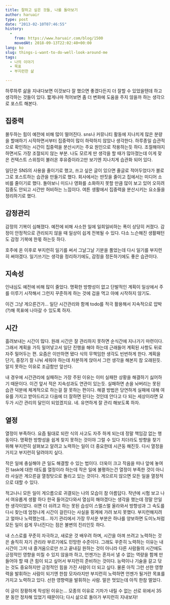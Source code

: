 ```yaml
---
title: 잘하고 싶은 것들, 나를 돌아보기
author: haruair
type: post
date: "2013-02-10T07:46:55"
history:
  - 
    from: https://www.haruair.com/blog/1500
    movedAt: 2018-09-13T22:02:40+00:00
lang: ko
slug: things-i-want-to-do-well-look-around-me
tags:
  - 나의 이야기
  - 목표
  - 부지런한 삶

---
```

하루하루 삶을 지내다보면 이것보다 잘 했으면 좋겠다든지 더 잘할 수 있었을텐데 하고 생각하는 것들이 있다. 짧게나마 적어보면 좀 더 변화에 도움을 주지 않을까 하는 생각으로 포스트 해본다.

## 집중력

몰두하는 힘이 예전에 비해 많이 떨어진다. sns나 커뮤니티 활동에 지나치게 많은 분량을 할애하기 시작하면서부터 집중력이 많이 하락하지 않았나 생각한다. 하루종일 습관적으로 확인하는 시간이 집중력을 분산시키는 주요 원인으로 작용하는듯 하다. 조절해야지 하면서도 가장 조절되지 않는 부분. 나도 모르게 딴 생각을 할 때가 많아졌는데 이게 잦은 컨텍스트 스위칭이 불러온 후유증이라고만 보기엔 지나치게 습관화 되어 있다.

일단은 SNS의 사용을 줄이기로 했고, 쓰고 싶은 글이 있으면 줄글로 적어두었다가 블로그로 포스트하는 습관을 만들기로 했다. 회사에서는 딴짓을 줄이고 집에서는 미디어 소비를 줄이기로 했다. 돌아보니 미드나 영화를 소화하지 못할 만큼 많이 보고 있어 오히려 집중도 안되고 시간만 허비하는 느낌이다. 여튼 생활에서 집중력을 분산시키는 요소들을 정리하기로 했다.

## 감정관리

감정의 기복이 심해졌다. 예전에 비해 사소한 일에 일희일비하는 폭이 상당히 커졌다. 감정이 안정적으로 관리되지 않을 때 일상이 싑게 전복될 수 있다. 다소 느슨해진 생활패턴도 감정 기복에 한몫 하는듯 하다.

호주에 온 이후로 부지런히 일기를 써서 그날그날 기분을 풀었는데 다시 일기를 부지런히 써야겠다. 일기쓰기는 생각을 정리하기에도, 감정을 정돈하기에도 좋은 습관이다.

## 지속성

인내심도 예전에 비해 많이 줄었다. 명확한 방향성이 없고 단발적인 계획이 일상에서 주를 이루기 시작해서 그런지 꾸준하게 하는 것에 겁을 먹고 아예 시작하지 않기도.

이건 그냥 게으른건가&#8230; 일단 시간관리와 함께 todo를 적극 활용해서 지속적으로 압박(?)해 목표에 나아갈 수 있도록 하자.

## 시간

흘려보내는 시간이 많다. 원래 시간은 잘 관리하지 못하면 순식간에 지나가기 마련이다. 그래서 계획을 가득 밀어넣고서 일단 진행을 해야 하는데 근래들어 계획된 사항도 뒤로 자주 밀어두는 편. 요즘은 이만하면 됐다 식의 무책임한 생각도 빈번하게 한다. 계획을 단기, 중장기 잘 나눠 세워야 하는데 차분하게 앉아서 그런 생각을 해본지 참 오래된듯. 알지 못하는 이유로 조급함만 앞선다.

내 경우에 시간관리에 실패하는 가장 주된 이유는 이미 실패한 상황을 해결하기 싫어하기 때문이다. 이건 앞서 적은 지속성과도 연관이 있는듯. 실패하면 손을 놔버리는 못된 습관 덕분에 체계적으로 하는걸 잘 못하는 편이다. 해결 방법은 당연하게 실패에 대해 여유를 가지고 받아드리고 다음에 더 잘하면 된다는 것인데 안다고 다 되는 세상이라면 모두가 시간 관리의 달인이 되었겠지요. 네. 유연하게 잘 관리 해보도록 하자.

## 열정

열정이 부족하다. 요즘 될대로 되란 식의 사고도 자주 하게 되는데 정말 책임감 없는 행동이다. 명확한 방향성을 쉽게 찾지 못하는 것이야 그럴 수 있다 치더라도 방향을 찾기 위해 부지런히 살펴보고 알려고 노력하는 일이 더 중요한데 시큰둥 해진듯. 다시 열정을 가지고 부지런히 달려야지 싶다.

작은 일에 충실해야 큰 일도 해결할 수 있는 법이다. 더욱이 크고 작음을 떠나 앞에 놓여진 task에 대한 태도를 열정이라 하는데 작은 일에 불평하는건 열정이 부족한 것이 아니라 사실은 게으른걸 열정탓으로 돌리고 있는 것이다. 게으르지 않으면 모든 일을 열정적으로 대할 수 있다.

적고나니 모든 일이 게으름으로 귀결되는 나의 모습이 참 아름답다. 작년에 시험 보고 나서 여유롭게 생활 하다 한국 들어갔다와서 열심히 해야겠다는 생각을 했는데 정말 안일한 생각이었다. 쉬면 더 쉬려고 하는 못된 습성이 스멀스멀 올라와서 방향성과 그 속도를 다시 찾는데 엄청나게 시간이 걸린다는 사실을 핑계에 가려 보지 못했다. 부지런해지려고 얼마나 노력했는데&#8230; 자기 관리에서 가장 무서운 부분은 하나를 양보하면 도미노처럼 모든 일이 쉽게 무너진다는 점은 불변의 진리인듯 하다.

내 스스로를 꾸준히 자극하고, 새로운 것 배우려 하며, 시간을 아껴 쓰려고 노력하는 것은 솔직히 자기 관리라 부르기에도 민망한 수준이다. 그래도 꾸준히 노력하는 이유는 내 시간이 그저 내 즐거움으로만 쓰고 끝내길 원하는 것이 아니라 다른 사람들의 시간에도 긍정적인 영향을 미칠 수 있지 않을까 하고, 언젠가는 혼자서 낼 수 없는 역량을 함께 만들어야 할 때 큰 힘이 되고 싶어서 부지런히 준비하는 것이다. 능력이나 기술을 갈고 닦는 것도 중요하지만 긍정적인 힘을 가진 사람이 더 되고 싶다. 물론 아직 그런 선한 영향력을 발휘하는 사람이 되기엔 한참 모자라지만 부지런히 노력하면 언젠가 될거란 목표를 가지고 노력하고 있다. 선한 영향력을 발휘하는 사람. 말은 멋있는데 아직 한참 멀었다.

이 글이 장황하게 작성된 이유는&#8230; 모종의 이유로 기차가 내릴 수 없는 선로 위에서 35분 동안 정차해 있었기 때문이다; 다시 삶으로 돌아가 부지런히 지내보자!